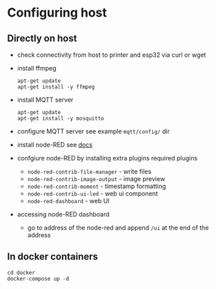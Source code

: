 # Configuring host

## Directly on host

- check connectivity from host to printer and esp32 via curl or wget
- install ffmpeg
  ```shell
  apt-get update
  apt-get install -y ffmpeg
  ```

- install MQTT server
  ```shell
  apt-get update
  apt-get install -y mosquitto
  ```

- configure MQTT server
  see example `mqtt/config/` dir

- install node-RED
  see [docs](https://nodered.org/docs/getting-started/local)

- confgiure node-RED by installing extra plugins
  required plugins
  - `node-red-contrib-file-manager` - write files
  - `node-red-contrib-image-output` - image preview
  - `node-red-contrib-moment` - timestamp formatting
  - `node-red-contrib-ui-led` - web ui component
  - `node-red-dashboard` - web UI

- accessing node-RED dashboard
  - go to address of the node-red and append `/ui` at the end of the address

## In docker containers

```shell
cd docker
docker-compose up -d
```
